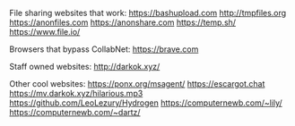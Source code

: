 File sharing websites that work: 
https://bashupload.com 
http://tmpfiles.org 
https://anonfiles.com 
https://anonshare.com 
https://temp.sh/ 
https://www.file.io/ 

Browsers that bypass CollabNet: 
https://brave.com 

Staff owned websites: 
http://darkok.xyz/ 


Other cool websites: 
https://ponx.org/msagent/ 
https://escargot.chat 
https://mv.darkok.xyz/hilarious.mp3 
https://github.com/LeoLezury/Hydrogen 
https://computernewb.com/~lily/ 
https://computernewb.com/~dartz/ 

